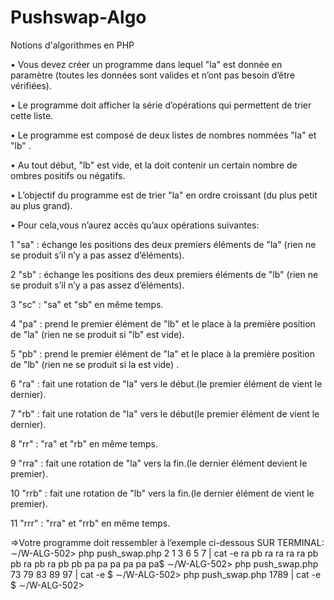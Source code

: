 # Pushswap-Algo
Notions d'algorithmes en PHP

• Vous devez créer un programme dans lequel  "la"  est donnée en paramètre (toutes les données sont valides et n’ont pas besoin d’être vérifiées).

• Le programme doit afficher la série d’opérations qui permettent de trier cette liste.

• Le programme est composé de deux listes de nombres nommées  "la"  et  "lb"  .

• Au tout début, "lb"  est vide, et la doit contenir un certain nombre de ombres positifs ou négatifs.

• L’objectif du programme est de trier  "la"   en ordre croissant (du plus petit au plus grand).

• Pour cela,vous n’aurez accès qu’aux opérations suivantes:

   1  "sa" : échange les positions des deux premiers éléments de  "la" (rien ne se produit s’il n’y a pas assez d’éléments).

   2  "sb" : échange les positions des deux premiers éléments de  "lb" (rien ne se produit s’il n’y a pas assez d’éléments).

   3  "sc" :  "sa"  et  "sb"  en même temps.

   4  "pa" : prend le premier élément de  "lb"  et le place à la première position de  "la"  (rien ne se produit si  "lb"  est        vide).

   5  "pb" : prend le premier élément de  "la"  et le place à la première position de  "lb"  (rien ne se produit si la
      est vide) .

   6  "ra" : fait une rotation de  "la"  vers le début.(le premier élément de vient le dernier).

   7  "rb"  : fait une rotation de  "la"  vers le début(le premier élément de vient le dernier).

   8  "rr" :  "ra"  et  "rb"  en même temps.

   9  "rra" : fait une rotation de  "la"  vers la fin.(le dernier élément devient le premier).

   10  "rrb" : fait une rotation de  "lb"  vers la fin.(le dernier élément de vient le premier).

   11  "rrr" :  "rra"  et  "rrb"  en même temps.
   
   =>Votre programme doit ressembler à l’exemple ci-dessous SUR TERMINAL: 
      ∼/W-ALG-502> php push_swap.php 2 1 3 6 5 7 | cat -e 
      ra pb ra ra ra ra pb pb ra pb ra pb pb pa pa pa pa pa pa$
      ∼/W-ALG-502> php push_swap.php 73 79 83 89 97 | cat -e
      $
      ∼/W-ALG-502> php push_swap.php 1789 | cat -e
      $
      ∼/W-ALG-502>
      
